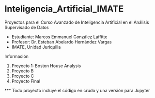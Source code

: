 # Inteligencia_Artificial_IMATE

Proyectos para el Curso Avanzado de Inteligencia Artificial en el Análisis Supervisado de Datos
- Estudiante: Marcos Emmanuel González Laffitte
- Profesor: Dr. Esteban Abelardo Hernández Vargas
- IMATE, Unidad Juriquilla

Información
1. Proyecto 1: Boston House Analysis
2. Proyecto B
3. Proyecto C
4. Proyecto Final

*** Todo proyecto incluye el código en crudo y una versión para Jupyter
